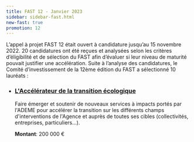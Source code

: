 ```yaml
---
title: FAST 12 - Janvier 2023
sidebar: sidebar-fast.html
new-fast: true
promotion: 12
---
```


<!-- Le Fonds pour l’accélération du financement des start-up d’État (FAST) -->
<!-- a été doté par la loi de finances 2020 d’un budget de plusieurs -->
<!-- millions d’euros pour soutenir l’investissement dans des solutions -->
<!-- numériques répondant à des enjeux d’amélioration du service public. -->

<div class="fr-text--lead">
L’appel à projet FAST 12 était ouvert à candidature jusqu’au 15
novembre 2022. 20 candidatures ont été reçues et analysées selon les
critères d’éligibilité et de sélection du FAST afin d’évaluer si leur
niveau de maturité pouvait justifier une accélération.  Suite à
l’analyse des candidatures, le Comité d’investissement de la 12ème
édition du FAST a sélectionné 10 lauréats :
</div>

<ul>
  <li>
    <h3 class="fr-mb-1w">
      <a class="fr-link" target="_blank" rel="noopener" href="/incubateurs/ademe">
      L'Accélérateur de la transition écologique
      </a>
    </h3>
    <p class="fr-mb-1w"> Faire émerger et soutenir de nouveaux services à impacts portés par l'ADEME pour accélérer la transition sur les différents champs d'interventions de l'Agence et auprès de toutes ses cibles (collectivités, entreprises, particuliers…).
    </p>
    <p style="display: block;"><strong>Montant</strong>: 200 000 €</p>
  </li>
</ul>
